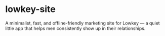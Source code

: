 # lowkey-site
A minimalist, fast, and offline-friendly marketing site for Lowkey — a quiet little app that helps men consistently show up in their relationships.
